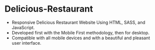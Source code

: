 # Delicious-Restaurant

- Responsive Delicious Restaurant Website Using HTML, SASS, and JavaScript.
- Developed first with the Mobile First methodology, then for desktop.
- Compatible with all mobile devices and with a beautiful and pleasant user interface.
